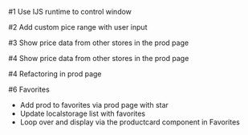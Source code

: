 #1 Use IJS runtime to control window

#2 Add custom pice range with user input

#3 Show price data from other stores in the prod page

#4 Show price data from other stores in the prod page

#4 Refactoring in prod page

#6 Favorites

- Add prod to favorites via prod page with star
- Update localstorage list with favorites
- Loop over and display via the productcard component in Favorites
